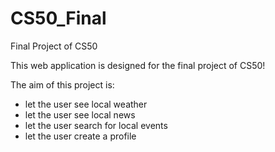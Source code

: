 # CS50_Final
Final Project of CS50

This web application is designed for the final project of CS50!

The aim of this project is:
* let the user see local weather
* let the user see local news
* let the user search for local events
* let the user create a profile
